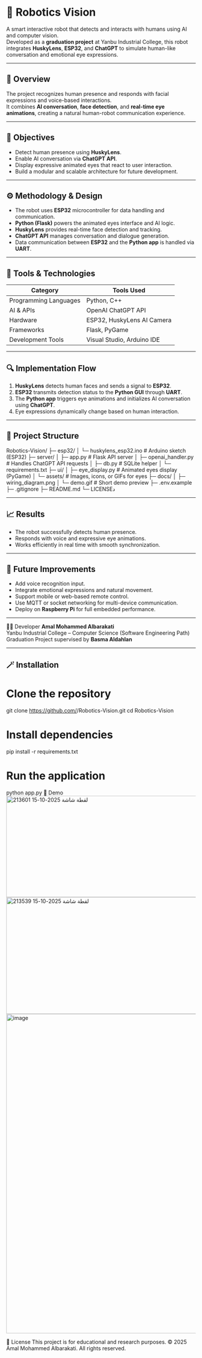 # 🤖 Robotics Vision

A smart interactive robot that detects and interacts with humans using AI and computer vision.  
Developed as a **graduation project** at Yanbu Industrial College, this robot integrates **HuskyLens**, **ESP32**, and **ChatGPT** to simulate human-like conversation and emotional eye expressions.

---

## 📌 Overview
The project recognizes human presence and responds with facial expressions and voice-based interactions.  
It combines **AI conversation**, **face detection**, and **real-time eye animations**, creating a natural human-robot communication experience.

---

## 🎯 Objectives
- Detect human presence using **HuskyLens**.  
- Enable AI conversation via **ChatGPT API**.  
- Display expressive animated eyes that react to user interaction.  
- Build a modular and scalable architecture for future development.

---

## ⚙️ Methodology & Design
- The robot uses **ESP32** microcontroller for data handling and communication.  
- **Python (Flask)** powers the animated eyes interface and AI logic.  
- **HuskyLens** provides real-time face detection and tracking.  
- **ChatGPT API** manages conversation and dialogue generation.  
- Data communication between **ESP32** and the **Python app** is handled via **UART**.

---

## 🧠 Tools & Technologies
| Category | Tools Used |
|-----------|-------------|
| Programming Languages | Python, C++ |
| AI & APIs | OpenAI ChatGPT API |
| Hardware | ESP32, HuskyLens AI Camera |
| Frameworks | Flask, PyGame |
| Development Tools | Visual Studio, Arduino IDE |

---

## 🔍 Implementation Flow
1. **HuskyLens** detects human faces and sends a signal to **ESP32**.  
2. **ESP32** transmits detection status to the **Python GUI** through **UART**.  
3. The **Python app** triggers eye animations and initializes AI conversation using **ChatGPT**.  
4. Eye expressions dynamically change based on human interaction.  

---

## 🧩 Project Structure
Robotics-Vision/
├─ esp32/
│ └─ huskylens_esp32.ino # Arduino sketch (ESP32)
├─ server/
│ ├─ app.py # Flask API server
│ ├─ openai_handler.py # Handles ChatGPT API requests
│ ├─ db.py # SQLite helper
│ └─ requirements.txt
├─ ui/
│ ├─ eye_display.py # Animated eyes display (PyGame)
│ └─ assets/ # Images, icons, or GIFs for eyes
├─ docs/
│ ├─ wiring_diagram.png
│ └─ demo.gif # Short demo preview
├─ .env.example
├─ .gitignore
├─ README.md
└─ LICENSEد

---

## 📈 Results
- The robot successfully detects human presence.  
- Responds with voice and expressive eye animations.  
- Works efficiently in real time with smooth synchronization.  

---

## 🚀 Future Improvements
- Add voice recognition input.  
- Integrate emotional expressions and natural movement.  
- Support mobile or web-based remote control.  
- Use MQTT or socket networking for multi-device communication.  
- Deploy on **Raspberry Pi** for full embedded performance.

---

 🧑‍💻 Developer
**Amal Mohammed Albarakati**  
Yanbu Industrial College – Computer Science (Software Engineering Path)  
Graduation Project supervised by **Basma Aldahlan**

---

## 🪄 Installation

# Clone the repository
git clone https://github.com/<your-username>/Robotics-Vision.git
cd Robotics-Vision

# Install dependencies
pip install -r requirements.txt

# Run the application
python app.py
🧠 Demo
<img width="894" height="269" alt="لقطة شاشة 2025-10-15 213601" src="https://github.com/user-attachments/assets/189f3e6d-b292-4abc-8d35-55071e481071" />
<img width="688" height="310" alt="لقطة شاشة 2025-10-15 213539" src="https://github.com/user-attachments/assets/46f7a609-325d-4f4b-acd7-ea8b85700069" />
<img width="947" height="848" alt="image" src="https://github.com/user-attachments/assets/56b6e271-00f9-4e3e-8958-ddaa9990d049" />

📜 License
This project is for educational and research purposes.
© 2025 Amal Mohammed Albarakati. All rights reserved.


